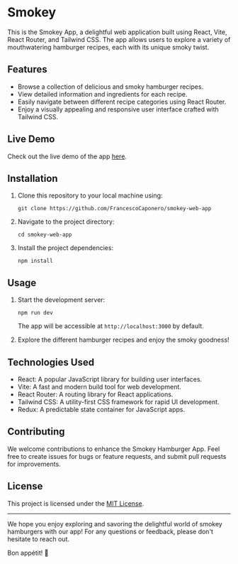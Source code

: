# Smokey

This is the Smokey  App, a delightful web application built using React, Vite, React Router, and Tailwind CSS. The app allows users to explore a variety of mouthwatering hamburger recipes, each with its unique smoky twist.


## Features

- Browse a collection of delicious and smoky hamburger recipes.
- View detailed information and ingredients for each recipe.
- Easily navigate between different recipe categories using React Router.
- Enjoy a visually appealing and responsive user interface crafted with Tailwind CSS.

## Live Demo

Check out the live demo of the app [here](https://example.com).

## Installation

1. Clone this repository to your local machine using:

   ```
   git clone https://github.com/FrancescoCaponero/smokey-web-app
   ```

2. Navigate to the project directory:

   ```
   cd smokey-web-app
   ```

3. Install the project dependencies:

   ```
   npm install
   ```

## Usage

1. Start the development server:

   ```
   npm run dev
   ```

   The app will be accessible at `http://localhost:3000` by default.

2. Explore the different hamburger recipes and enjoy the smoky goodness!

## Technologies Used

- React: A popular JavaScript library for building user interfaces.
- Vite: A fast and modern build tool for web development.
- React Router: A routing library for React applications.
- Tailwind CSS: A utility-first CSS framework for rapid UI development.
- Redux: A predictable state container for JavaScript apps.


## Contributing

We welcome contributions to enhance the Smokey Hamburger App. Feel free to create issues for bugs or feature requests, and submit pull requests for improvements.

## License

This project is licensed under the [MIT License](LICENSE).

---

We hope you enjoy exploring and savoring the delightful world of smokey hamburgers with our app! For any questions or feedback, please don't hesitate to reach out.

Bon appétit! 🍔